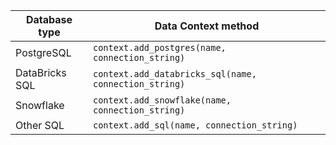 | Database type    | Data Context method                                   |
|------------------|-------------------------------------------------------|
| PostgreSQL       | `context.add_postgres(name, connection_string)`       |
| DataBricks SQL   | `context.add_databricks_sql(name, connection_string)` |
| Snowflake        | `context.add_snowflake(name, connection_string)`      |
| Other SQL        | `context.add_sql(name, connection_string)`            |